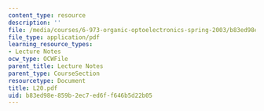 ```yaml
---
content_type: resource
description: ''
file: /media/courses/6-973-organic-optoelectronics-spring-2003/b83ed98e859b2ec7ed6ff646b5d22b05_L20.pdf
file_type: application/pdf
learning_resource_types:
- Lecture Notes
ocw_type: OCWFile
parent_title: Lecture Notes
parent_type: CourseSection
resourcetype: Document
title: L20.pdf
uid: b83ed98e-859b-2ec7-ed6f-f646b5d22b05
---
```

